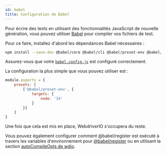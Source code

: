 ```yaml
---
id: babel
title: Configuration de Babel
---
```


Pour écrire des tests en utilisant des fonctionnalités JavaScript de nouvelle génération, vous pouvez utiliser [Babel](https://babeljs.io) pour compiler vos fichiers de test.

Pour ce faire, installez d'abord les dépendances Babel nécessaires :

```bash npm2yarn
npm install --save-dev @babel/core @babel/cli @babel/preset-env @babel/register
```

Assurez-vous que votre [`babel.config.js`](https://babeljs.io/docs/en/config-files) est configuré correctement.

La configuration la plus simple que vous pouvez utiliser est :

```js title="babel.config.js"
module.exports = {
    presets: [
        ['@babel/preset-env', {
            targets: {
                node: '14'
            }
        }]
    ]
}
```

Une fois que cela est mis en place, WebdriverIO s'occupera du reste.

Vous pouvez également configurer comment @babel/register est exécuté à travers les variables d'environnement pour [@babel/register](Babel.md) ou en utilisant la section [autoCompileOpts de wdio](ConfigurationFile.md).
